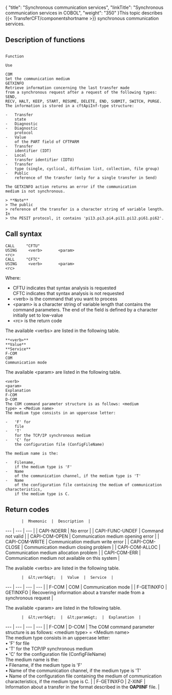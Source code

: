 {
    "title": "Synchronous  communication services",
    "linkTitle": "Synchronous communication services in COBOL",
    "weight": "350"
}This topic describes  {{< TransferCFT/componentshortname  >}} synchronous communication services.

## Description of functions

```

Function

Use

COM
Set the communication medium
GETXINFO
Retrieve information concerning the last transfer made
from a synchronous request after a request of the following types: SEND,
RECV, HALT, KEEP, START, RESUME, DELETE, END, SUBMIT, SWITCH, PURGE.
The information is stored in a cftApiInf-type structure:

-   Transfer
    state
-   Diagnostic
-   Diagnostic
    protocol
-   Value
    of the PART field of CFTPARM
-   Transfer
    identifier (IDT)
-   Local
    transfer identifier (IDTU)
-   Transfer
    type (single, cyclical, diffusion list, collection, file group)
-   Public
    reference of the transfer (only for a single transfer in Send)

The GETXINFO action returns an error if the communication
medium is not synchronous.

> **Note**
> The public
> reference of the transfer is a character string of variable length. In
> the PESIT protocol, it contains 'pi13.pi3.pi4.pi11.pi12.pi61.pi62'.

```
<span id="Call Syntax"></span>

## Call syntax

```
CALL     "CFTU"    
USING     <verb>       <param>    
<rc>
CALL     "CFTC"    
USING     <verb>       <param>    
<rc>
```

Where:

-   CFTU indicates
    that syntax analysis is requested  
    CFTC indicates that syntax analysis is not requested
-   &lt;verb> is
    the command that you want to process
-   &lt;param> is
    a character string of variable length that contains the command parameters.
    The end of the field is defined by a character initially set to low-value
-   &lt;rc> is the
    return code

The available &lt;verbs> are listed in the following table.

```
**<verb>**
**Value**
**Service**
F-COM
COM
Communication mode
```

The available &lt;param> are listed in the following table.

```
<verb>
<param>
Explanation
F-COM
D-COM
The COM command parameter structure is as follows: <medium
type> = <Medium name>
The medium type consists in an uppercase letter:

-   'F' for
    file
-   'T'
    for the TCP/IP synchronous medium
-   'C' for
    the configuration file (ConfigFileName)

The medium name is the:

-   Filename,
    if the medium type is 'F'
-   Name
    of the communication channel, if the medium type is 'T'
-   Name
    of the configuration file containing the medium of communication characteristics,
    if the medium type is C.

```

## Return codes


           |  Mnemonic  |  Description  |
 --- | --- | --- |
|  CAPI-NOERR  |  No error  |
|  CAPI-FUNC-UNDEF  |  Command not valid  |
|  CAPI-COM-OPEN  |  Communication medium opening error  |
|  CAPI-COM-WRITE  |  Communication medium write error  |
|  CAPI-COM-CLOSE  |  Communication medium closing problem  |
|  CAPI-COM-ALLOC  |  Communication medium allocation problem  |
|  CAPI-COM-ERR  |  Communication medium not available on this system  |


The available &lt;verbs> are
listed in the following table.


           |  &lt;verb&gt;  |  Value  |  Service  |
 --- | --- | --- | --- |
|  F-COM  |  COM  |  Communication mode  |
|  F-GETINXFO  |  GETINXFO  |  Recovering information about a transfer made from a synchronous request  |


The available &lt;param> are
listed in the following table.


           |  &lt;verb&gt;  |  &lt;param&gt;  |  Explanation  |
 --- | --- | --- | --- |
|  F-COM  |  D-COM  |  The COM command parameter structure is as follows: &lt;medium type&gt; = &lt;Medium name&gt;<br/>The medium type consists in an uppercase letter:<br/> • 'F' for file<br/> • 'T' for the TCP/IP synchronous medium<br/> • 'C' for the configuration file (ConfigFileName)<br/>The medium name is the:<br/> • Filename, if the medium type is 'F'<br/> • Name of the communication channel, if the medium type is 'T'<br/> • Name of the configuration file containing the medium of communication characteristics, if the medium type is C.</li>  |
|  F-GETINXFO  |  Z-XINF  |  Information about a transfer in the format described in the **OAPIINF** file.  |

